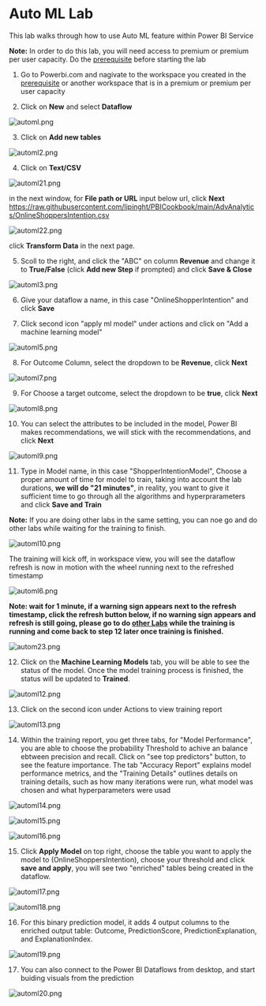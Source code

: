 # Auto ML Lab
This lab walks through how to use Auto ML feature within Power BI Service

**Note:** In order to do this lab, you will need access to premium or premium per user capacity. Do the [prerequisite](https://github.com/lipinght/pbideployment/blob/main/AdvAnalytics/Prerequisite.md#provision-workspace) before starting the lab


1. Go to Powerbi.com and nagivate to the workspace you created in the [prerequisite](https://github.com/lipinght/pbideployment/blob/main/AdvAnalytics/Prerequisite.md#provision-workspace) or another workspace that is in a premium or premium per user capacity

2. Click on **New** and select **Dataflow**

![automl.png](images/automl.png)

3. Click on **Add new tables** 

![automl2.png](images/automl2.png)

4. Click on **Text/CSV** 

![automl21.png](images/automl21.png)

in the next window, for **File path or URL** input below url, click **Next**
https://raw.githubusercontent.com/lipinght/PBICookbook/main/AdvAnalytics/OnlineShoppersIntention.csv
 
![automl22.png](images/automl22.png)

click **Transform Data** in the next page.

5. Scoll to the right, and click the "ABC" on column **Revenue** and change it to **True/False** (click **Add new Step** if prompted) and click **Save & Close**

![automl3.png](images/automl3.png)

6. Give your dataflow a name, in this case "OnlineShopperIntention" and click **Save**


7. Click second icon "apply ml model" under actions and click on "Add a machine learning model" 

![automl5.png](images/automl5.png)

8. For Outcome Column, select the dropdown to be **Revenue**, click **Next**

![automl7.png](images/automl7.png)

9. For Choose a target outcome, select the dropdown to be **true**, click **Next**

![automl8.png](images/automl8.png)

10. You can select the attributes to be included in the model, Power BI makes recommendations, we will stick with the recommendations, and click **Next**

![automl9.png](images/automl9.png)

11. Type in Model name, in this case "ShopperIntentionModel", Choose a proper amount of time for model to train, taking into account the lab durations, **we will do "21 minutes"**, in reality, you want to give it sufficient time to go through all the algorithms and hyperprarameters and click **Save and Train**

**Note:** If you are doing other labs in the same setting, you can noe go and do other labs while waiting for the training to finish.

![automl10.png](images/automl10.png)

The training will kick off, in workspace view, you will see the dataflow refresh is now in motion with the wheel running next to the refreshed timestamp

![automl6.png](images/automl6.png)

**Note: wait for 1 minute, if a warning sign appears next to the refresh timestamp, click the refresh button below, if no warning sign appears and refresh is still going, please go to do [other Labs](https://github.com/lipinght/pbideployment/blob/main/AdvAnalytics/Labs.md) while the training is running and come back to step 12 later once training is finished.**

![autom23.png](images/automl23.png)

12. Click on the **Machine Learning Models** tab, you will be able to see the status of the model. Once the model training process is finished, the status will be updated to **Trained**.

![automl12.png](images/automl12.png)

13. Click on the second icon under Actions to view training report 


![automl13.png](images/automl13.png)

14. Within the training report, you get three tabs, for "Model Performance", you are able to choose the probability Threshold to achive an balance ebtween precision and recall. Click on "see top predictors" button, to see the feature importance. The tab "Accuracy Report" explains model performance metrics, and the "Training Details" outlines details on training details, such as how many iterations were run, what model was chosen and what hyperparameters were usad

![automl14.png](images/automl14.png)

![automl15.png](images/automl15.png)

![automl16.png](images/automl16.png)

15. Click **Apply Model** on top right, choose the table you want to apply the model to (OnlineShoppersIntention), choose your threshold and click **save and apply**, you will see two "enriched" tables being created in the dataflow.

![automl17.png](images/automl17.png)

![automl18.png](images/automl18.png)

16. For this binary prediction model, it adds 4 output columns to the enriched output table: Outcome, PredictionScore, PredictionExplanation, and ExplanationIndex. 

![automl19.png](images/automl19.png)

17. You can also connect to the Power BI Dataflows from desktop, and start buiding visuals from the prediction 

![automl20.png](images/automl20.png)
